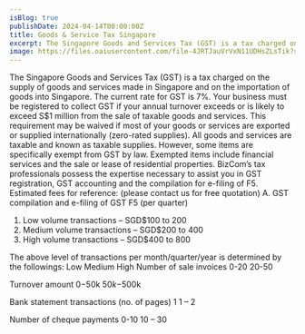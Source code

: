 ```yaml
---
isBlog: true
publishDate: 2024-04-14T00:00:00Z
title: Goods & Service Tax Singapore
excerpt: The Singapore Goods and Services Tax (GST) is a tax charged on the supply of goods and services made in Singapore and on the importation of goods into Singapore. The current rate for GST is 7%.
image: https://files.oaiusercontent.com/file-4JRTJauVrVxN11UDHsZLsTik?se=2024-04-23T17%3A41%3A30Z&sp=r&sv=2021-08-06&sr=b&rscc=max-age%3D31536000%2C%20immutable&rscd=attachment%3B%20filename%3Dc5f5aeb7-cbf9-4d75-be40-badd85aa4f71.webp&sig=2mgJIsDagXfBX%2BIQafoisXJHzAAfKlXytjnaO5mpHvU%3D
---
```


The Singapore Goods and Services Tax (GST) is a tax charged on the supply of goods and services made in Singapore and on the importation of goods into Singapore. The current rate for GST is 7%.
Your business must be registered to collect GST if your annual turnover exceeds or is likely to exceed S$1 million from the sale of taxable goods and services. This requirement may be waived if most of your goods or services are exported or supplied internationally (zero-rated supplies).
All goods and services are taxable and known as taxable supplies. However, some items are specifically exempt from GST by law. Exempted items include financial services and the sale or lease of residential properties.
BizCom’s tax professionals possess the expertise necessary to assist you in GST registration, GST accounting and the compilation for e-filing of F5.
Estimated fees for reference: (please contact us for free quotation)
A. GST compilation and e-filing of GST F5 (per quarter)
1. Low volume transactions – SGD$100 to 200
2. Medium volume transactions – SGD$200 to 400
3. High volume transactions – SGD$400 to 800

The above level of transactions per month/quarter/year is determined by the followings:
Low
Medium
High
Number of sale invoices
0-20
20-50

Turnover amount
$0-$50k
$50k-$500k

Bank statement transactions (no. of pages)
1
1 – 2

Number of cheque payments
0-10
10 – 30

